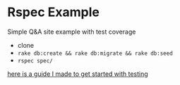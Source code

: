 # Rspec Example
Simple Q&A site example with test coverage

- clone
- `rake db:create && rake db:migrate && rake db:seed`
- `rspec spec/`

[here is a guide I made to get started with testing](https://gist.github.com/jnewman12/8ad83cd5a8436457fde0)